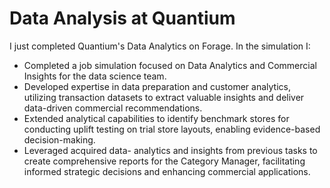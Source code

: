 # **Data Analysis at Quantium**

I just completed Quantium's Data Analytics on Forage. In the simulation I:
- Completed a job simulation focused on Data Analytics and Commercial Insights for the data science team.
- Developed expertise in data preparation and customer analytics, utilizing transaction datasets to extract valuable insights and deliver data-driven commercial recommendations.
- Extended analytical capabilities to identify benchmark stores for conducting uplift testing on trial store layouts, enabling evidence-based decision-making.
- Leveraged acquired data- analytics and insights from previous tasks to create comprehensive reports for the Category Manager, facilitating informed strategic decisions and enhancing commercial applications.

